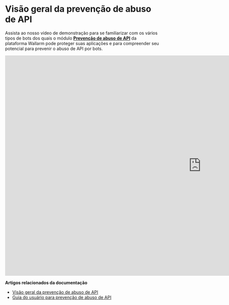# Visão geral da prevenção de abuso de API

Assista ao nosso vídeo de demonstração para se familiarizar com os vários tipos de bots dos quais o módulo [**Prevenção de abuso de API**](../api-abuse-prevention/overview.md) da plataforma Wallarm pode proteger suas aplicações e para compreender seu potencial para prevenir o abuso de API por bots.

<div class="video-wrapper">
  <iframe width="1280" height="720" src="https://www.youtube.com/embed/FRxpPqmVziY" title="YouTube video player" frameborder="0" allow="accelerometer; autoplay; clipboard-write; encrypted-media; gyroscope; picture-in-picture; web-share" allowfullscreen></iframe>
</div>

**Artigos relacionados da documentação**

* [Visão geral da prevenção de abuso de API](../api-abuse-prevention/overview.md)
* [Guia do usuário para prevenção de abuso de API](../api-abuse-prevention/setup.md)